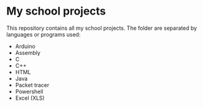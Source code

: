 # My school projects
This repository contains all my school projects.
The folder are separated by languages or programs used:
* Arduino
* Assembly
* C
* C++
* HTML
* Java
* Packet tracer
* Powershell
* Excel (XLS)
